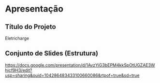 # Apresentação

## Título do Projeto

Eletricharge

## Conjunto de Slides (Estrutura)

https://docs.google.com/presentation/d/1AvzYiG3bEPM4kkSpOtUGZAE3Whjcf9H3/edit?usp=sharing&ouid=104286483433100660086&rtpof=true&sd=true
